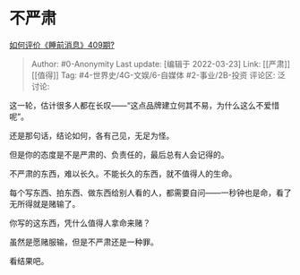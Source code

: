 # 不严肃
[如何评价《睡前消息》409期?](https://www.zhihu.com/question/523540970/answer/2402560149)

> Author: #0-Anonymity
> Last update: [编辑于 2022-03-23]
> Link: [[严肃]] [[值得]]
> Tag: #4-世界史/4G-文娱/6-自媒体 #2-事业/2B-投资
> 评论区:
> 泛讨论:

这一轮，估计很多人都在长叹——“这点品牌建立何其不易，为什么这么不爱惜呢”。

还是那句话，结论如何，各有己见，无足为怪。

但是你的态度是不是严肃的、负责任的，最后总有人会记得的。

不严肃的东西，难以长久。不能长久的东西，就不值得人的生命。

每个写东西、拍东西、做东西给别人看的人，都需要自问——一秒钟也是命，看了无所得就是赌输了。

你写的这东西，凭什么值得人拿命来赌？

虽然是愿赌服输，但是不严肃还是一种罪。

看结果吧。
